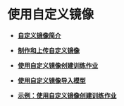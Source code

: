# 使用自定义镜像<a name="modelarts_23_0083"></a>

-   **[自定义镜像简介](自定义镜像简介.md)**  

-   **[制作和上传自定义镜像](制作和上传自定义镜像.md)**  

-   **[使用自定义镜像创建训练作业](使用自定义镜像创建训练作业.md)**  

-   **[使用自定义镜像导入模型](使用自定义镜像导入模型.md)**  

-   **[示例：使用自定义镜像创建训练作业](示例-使用自定义镜像创建训练作业.md)**  


